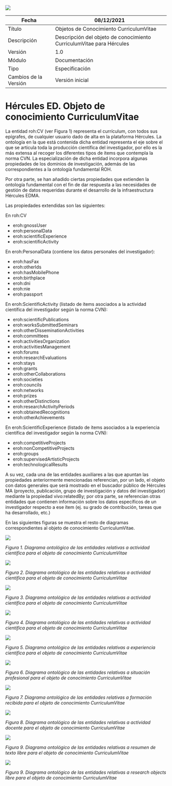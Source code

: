 ![](../../Docs/media/CabeceraDocumentosMD.png)

| Fecha         | 08/12/2021                                                   |
| ------------- | ------------------------------------------------------------ |
|Título|Objetos de Conocimiento CurriculumVitae| 
|Descripción|Descripción del objeto de conocimiento CurriculumVitae para Hércules|
|Versión|1.0|
|Módulo|Documentación|
|Tipo|Especificación|
|Cambios de la Versión|Versión inicial|

# Hércules ED. Objeto de conocimiento CurriculumVitae

La entidad roh:CV (ver Figura 1) representa el currículum, con todos sus epígrafes, de cualquier usuario dado de alta en la plataforma Hércules. La ontología en la que está contenida dicha entidad representa el eje sobre el que se articula toda la producción científica del investigador, por ello es la más extensa al recoger los diferentes tipos de ítems que contempla la norma CVN. La especialización de dicha entidad incorpora algunas propiedades de los dominios de investigación, además de las correspondientes a la ontología fundamental ROH.

Por otra parte, se han añadido ciertas propiedades que extienden la ontología fundamental con el fin de dar respuesta a las necesidades de gestión de datos requeridas durante el desarrollo de la infraestructura Hércules EDMA.

Las propiedades extendidas son las siguientes:

En roh:CV

- eroh:gnossUser
- eroh:personalData
- eroh:scientificExperience
- eroh:scientificActivity

En eroh:PersonalData (contiene los datos personales del investigador):

- eroh:hasFax
- eroh:otherIds
- eroh:hasMobilePhone
- eroh:birthplace
- eroh:dni
- eroh:nie
- eroh:passport

En eroh:ScientificActivity (listado de ítems asociados a la actividad científica del investigador según la norma CVN):

- eroh:scientificPublications
- eroh:worksSubmittedSeminars
- eroh:otherDisseminationActivities
- eroh:committees
- eroh:activitiesOrganization
- eroh:activitiesManagement
- eroh:forums
- eroh:researchEvaluations
- eroh:stays
- eroh:grants
- eroh:otherCollaborations
- eroh:societies
- eroh:councils
- eroh:networks
- eroh:prizes
- eroh:otherDistinctions
- eroh:researchActivityPeriods
- eroh:obtainedRecognitions
- eroh:otherAchievements

En eroh:ScientificExperience (listado de ítems asociados a la experiencia científica del investigador según la norma CVN):

- eroh:competitiveProjects
- eroh:nonCompetitiveProjects
- eroh:groups
- eroh:supervisedArtisticProjects
- eroh:technologicalResults

A su vez, cada una de las entidades auxiliares a las que apuntan las propiedades anteriormente mencionadas referencian, por un lado, el objeto con datos generales que será mostrado en el buscador público de Hércules MA (proyecto, publicación, grupo de investigación y datos del investigador) mediante la propiedad vivo:relatedBy; por otra parte, se referencian otras entidades que contienen información sobre los datos específicos de un investigador respecto a ese ítem (ej. su grado de contribución, tareas que ha desarrollado, etc.)

En las siguientes figuras se muestra el resto de diagramas correspondientes al objeto de conocimiento CurriculumVitae.

![](../../Docs/media/ObjetosDeConocimiento/CV_ScientificActivity1.png)

*Figura 1. Diagrama ontológico de las entidades relativas a actividad científica para el objeto de conocimiento CurriculumVitae*


![](../../Docs/media/ObjetosDeConocimiento/CV_ScientificActivity2.png)

*Figura 2. Diagrama ontológico de las entidades relativas a actividad científica para el objeto de conocimiento CurriculumVitae*


![](../../Docs/media/ObjetosDeConocimiento/CV_ScientificActivity3.png)

*Figura 3. Diagrama ontológico de las entidades relativas a actividad científica para el objeto de conocimiento CurriculumVitae*


![](../../Docs/media/ObjetosDeConocimiento/CV_ScientificActivity4.png)

*Figura 4. Diagrama ontológico de las entidades relativas a actividad científica para el objeto de conocimiento CurriculumVitae*


![](../../Docs/media/ObjetosDeConocimiento/CV_ScientificExperience.png)

*Figura 5. Diagrama ontológico de las entidades relativas a experiencia científica para el objeto de conocimiento CurriculumVitae*


![](../../Docs/media/ObjetosDeConocimiento/CV_ProfessionalSituation.png)

*Figura 6. Diagrama ontológico de las entidades relativas a situación profesional para el objeto de conocimiento CurriculumVitae*


![](../../Docs/media/ObjetosDeConocimiento/CV_Qualifications.png)

*Figura 7. Diagrama ontológico de las entidades relativas a formación recibida para el objeto de conocimiento CurriculumVitae*


![](../../Docs/media/ObjetosDeConocimiento/CV_TeachingExperience.png)

*Figura 8. Diagrama ontológico de las entidades relativas a actividad docente para el objeto de conocimiento CurriculumVitae*


![](../../Docs/media/ObjetosDeConocimiento/CV_FreeTextSummary.png)

*Figura 9. Diagrama ontológico de las entidades relativas a resumen de texto libre para el objeto de conocimiento CurriculumVitae*


![](../../Docs/media/ObjetosDeConocimiento/CV_ResearchObjects.png)

*Figura 9. Diagrama ontológico de las entidades relativas a research objects libre para el objeto de conocimiento CurriculumVitae*

